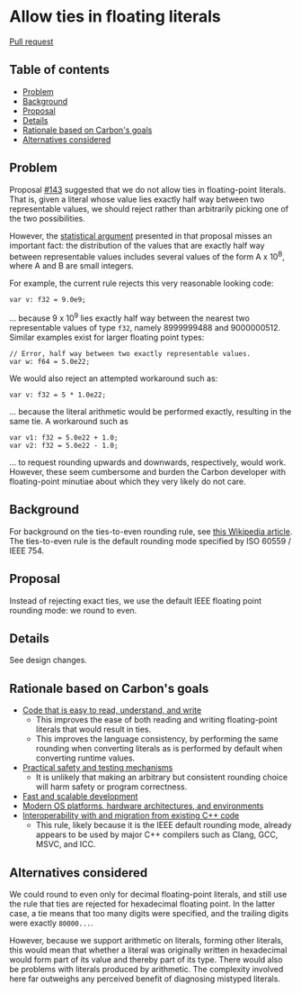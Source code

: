 # Allow ties in floating literals

<!--
Part of the Carbon Language project, under the Apache License v2.0 with LLVM
Exceptions. See /LICENSE for license information.
SPDX-License-Identifier: Apache-2.0 WITH LLVM-exception
-->

[Pull request](https://github.com/carbon-language/carbon-lang/pull/866)

<!-- toc -->

## Table of contents

-   [Problem](#problem)
-   [Background](#background)
-   [Proposal](#proposal)
-   [Details](#details)
-   [Rationale based on Carbon's goals](#rationale-based-on-carbons-goals)
-   [Alternatives considered](#alternatives-considered)

<!-- tocstop -->

## Problem

Proposal [#143](https://github.com/carbon-language/carbon-lang/pull/143)
suggested that we do not allow ties in floating-point literals. That is, given a
literal whose value lies exactly half way between two representable values, we
should reject rather than arbitrarily picking one of the two possibilities.

However, the [statistical argument](p0143.md#ties) presented in that proposal
misses an important fact: the distribution of the values that are exactly half
way between representable values includes several values of the form A x
10<sup>B</sup>, where A and B are small integers.

For example, the current rule rejects this very reasonable looking code:

```
var v: f32 = 9.0e9;
```

... because 9 x 10<sup>9</sup> lies exactly half way between the nearest two
representable values of type `f32`, namely 8999999488 and 9000000512. Similar
examples exist for larger floating point types:

```
// Error, half way between two exactly representable values.
var w: f64 = 5.0e22;
```

We would also reject an attempted workaround such as:

```
var v: f32 = 5 * 1.0e22;
```

... because the literal arithmetic would be performed exactly, resulting in the
same tie. A workaround such as

```
var v1: f32 = 5.0e22 + 1.0;
var v2: f32 = 5.0e22 - 1.0;
```

... to request rounding upwards and downwards, respectively, would work.
However, these seem cumbersome and burden the Carbon developer with
floating-point minutiae about which they very likely do not care.

## Background

For background on the ties-to-even rounding rule, see
[this Wikipedia article](https://en.wikipedia.org/wiki/Rounding#Round_half_to_even).
The ties-to-even rule is the default rounding mode specified by ISO 60559 /
IEEE 754.

## Proposal

Instead of rejecting exact ties, we use the default IEEE floating point rounding
mode: we round to even.

## Details

See design changes.

## Rationale based on Carbon's goals

-   [Code that is easy to read, understand, and write](/docs/project/goals.md#code-that-is-easy-to-read-understand-and-write)
    -   This improves the ease of both reading and writing floating-point
        literals that would result in ties.
    -   This improves the language consistency, by performing the same rounding
        when converting literals as is performed by default when converting
        runtime values.
-   [Practical safety and testing mechanisms](/docs/project/goals.md#practical-safety-and-testing-mechanisms)
    -   It is unlikely that making an arbitrary but consistent rounding choice
        will harm safety or program correctness.
-   [Fast and scalable development](/docs/project/goals.md#fast-and-scalable-development)
-   [Modern OS platforms, hardware architectures, and environments](/docs/project/goals.md#modern-os-platforms-hardware-architectures-and-environments)
-   [Interoperability with and migration from existing C++ code](/docs/project/goals.md#interoperability-with-and-migration-from-existing-c-code)
    -   This rule, likely because it is the IEEE default rounding mode, already
        appears to be used by major C++ compilers such as Clang, GCC, MSVC, and
        ICC.

## Alternatives considered

We could round to even only for decimal floating-point literals, and still use
the rule that ties are rejected for hexadecimal floating point. In the latter
case, a tie means that too many digits were specified, and the trailing digits
were exactly `80000...`.

However, because we support arithmetic on literals, forming other literals, this
would mean that whether a literal was originally written in hexadecimal would
form part of its value and thereby part of its type. There would also be
problems with literals produced by arithmetic. The complexity involved here far
outweighs any perceived benefit of diagnosing mistyped literals.

